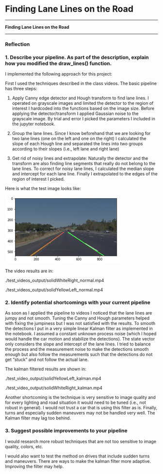 # **Finding Lane Lines on the Road** 

---

**Finding Lane Lines on the Road**

---

### Reflection

### 1. Describe your pipeline. As part of the description, explain how you modified the draw_lines() function.

I implemented the following approach for this project:

First I used the techniques described in the class videos. The basic pipeline has three steps:

   1. Apply Canny edge detector and Hough transform to find lane lines. I operated on grayscale images and limited the detector to the region of interest I hardcoded into the functions based on the image size. Before applying the detector/transform I applied Gaussian noise to the grayscale image. By trial and error I picked the parameters I included in the jupyter notebook.
    
   2. Group the lane lines. Since I know beforehand that we are looking for two lane lines (one on the left and one on the right) I calculated the slope of each Hough line and separated the lines into two groups according to their slopes (i.e., left lane and right lane)
       
   3. Get rid of noisy lines and extrapolate: Naturally the detector and the transform are also finding line segments that really do not belong to the lane lines. To correct for noisy lane lines, I calculated the median slope and intercept for each lane line. Finally I extrapolated to the edges of the region of interest I picked.

Here is what the test image looks like:

[image1]: ./examples/test_image.png "Grayscale"

![alt text][image1]

The video results are in:

./test_videos_output/solidWhiteRight_normal.mp4

./test_videos_output/solidYellowLeft_normal.mp4

### 2. Identify potential shortcomings with your current pipeline

As soon as I applied the pipeline to videos I noticed that the lane lines are jumpy and not smooth. Tuning the Canny and Hough parameters helped with fixing the jumpiness but I was not satisfied with the results. To smooth the detections I put in a very simple linear Kalman filter as implemented in the notebook. I assumed a constant unknown process noise (which I hoped would handle the car motion and stabilize the detections). The state vector only considers the slope and intercept of the lane lines. I tried to balance the process and the measurement noise to make the detections smooth enough but also follow the measurements such that the detections do not get “stuck” and not follow the actual lane.

The kalman filtered results are shown in:

./test_video_output/solidYellowLeft_kalman.mp4

./test_video_output/solidWhiteRight_kalman.mp4

Another shortcoming is the technique is very sensitive to image quality and for every lighting and road situation it would need to be tuned (i.e., not robust in general). I would not trust a car that is using this filter as is.
Finally, turns and especially sudden maneuvers may not be handled very well. The Kalman filter may lag too behind. 


### 3. Suggest possible improvements to your pipeline

I would research more robust techniques that are not too sensitive to image quality, colors, etc.

I would also want to test the method on drives that include sudden turns and maneuvers. There are ways to make the kalman filter more adaptive. Improving the filter may help.
